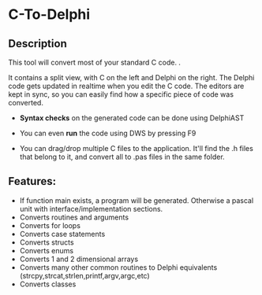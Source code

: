 # C-To-Delphi

## Description
This tool will convert most of your standard C code. .

It contains a split view, with C on the left and Delphi on the right.
The Delphi code gets updated in realtime when you edit the C code.
The editors are kept in sync, so you can easily find how a specific piece of code was converted.

* **Syntax checks** on the generated code can be done using DelphiAST
* You can even **run** the code using DWS by pressing F9

* You can drag/drop multiple C files to the application. It'll find the .h files that belong to it, and convert all to .pas files in the same folder.

## Features:
* If function main exists, a program will be generated. Otherwise a pascal unit with interface/implementation sections.
* Converts routines and arguments
* Converts for loops
* Converts case statements
* Converts structs
* Converts enums
* Converts 1 and 2 dimensional arrays
* Converts many other common routines to Delphi equivalents (strcpy,strcat,strlen,printf,argv,argc,etc)
* Converts classes
